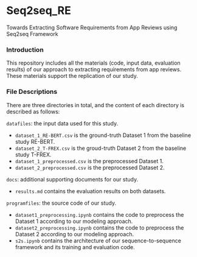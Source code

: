 # Seq2seq_RE
Towards Extracting Software Requirements from App Reviews using Seq2seq Framework

### Introduction

This repository includes all the materials (code, input data, evaluation results) of our approach to extracting requirements from app reviews. These materials support the replication of our study.

### File Descriptions

There are three directories in total, and the content of each directory is described as follows:

`datafiles`: the input data used for this study.

- `dataset_1_RE-BERT.csv` is the ground-truth Dataset 1 from the baseline study RE-BERT.
- `dataset_2_T-FREX.csv` is the groud-truth Dataset 2 from the baseline study T-FREX.
- `dataset_1_preprocessed.csv` is the preprocessed Dataset 1.
- `dataset_2_preprocessed.csv` is the preprocessed Dataset 2.

`docs`: additional supporting documents for our study.

- `results.md` contains the evaluation results on both datasets.

`programfiles`: the source code of our study.

- `dataset1_preprocessing.ipynb` contains the code to preprocess the Dataset 1 according to our modeling approach.
- `dataset2_preprocessing.ipynb` contains the code to preprocess the Dataset 2 according to our modeling approach.
- `s2s.ipynb` contains the architecture of our sequence-to-sequence framework and its training and evaluation code.